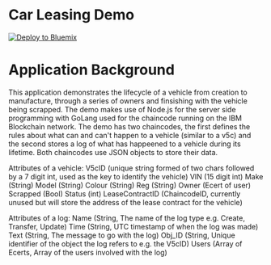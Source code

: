 # Car Leasing Demo

[![Deploy to Bluemix](https://bluemix.net/deploy/button.png)](https://bluemix.net/deploy?repository=https://github.com/jpayne23/Car-Lease-Demo.git)

# Application Background

This application demonstrates the lifecycle of a vehicle from creation to manufacture, through a series of owners and finsishing with the vehicle being scrapped. The demo makes use of Node.js for the server side programming with GoLang used for the chaincode running on the IBM Blockchain network. The demo has two chaincodes, the first defines the rules about what can and can't happen to a vehicle (similar to a v5c) and the second stores a log of what has happeened to a vehicle during its lifetime. Both chaincodes use JSON objects to store their data.

Attributes of a vehicle:
  V5cID           (unique string formed of two chars followed by a 7 digit int, used as the key to identify the vehicle)
  VIN             (15 digit int)
  Make            (String)
  Model           (String)
  Colour          (String)
  Reg             (String)
  Owner           (Ecert of user)
  Scrapped        (Bool)
  Status          (int)
  LeaseContractID (ChaincodeID, currently unused but will store the address of the lease contract for the vehicle)
  
Attributes of a log:
  Name            (String, The name of the log type e.g. Create, Transfer, Update)
  Time            (String, UTC timestamp of when the log was made)
  Text            (String, The message to go with the log)
  Obj_ID          (String, Unique identifier of the object the log refers to e.g. the V5cID)
  Users           (Array of Ecerts, Array of the users involved with the log)
  
  
